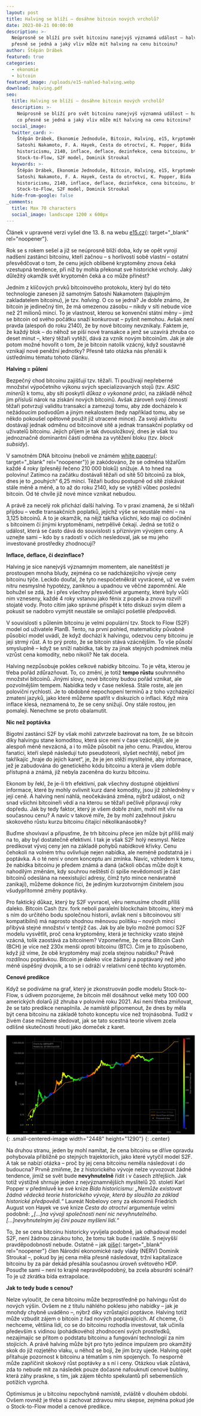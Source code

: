 ```yaml
---
layout: post
title: Halving se blíží – dosáhne bitcoin nových vrcholů?
date: 2023-08-21 00:00:00
description: >-
  Neúprosně se blíží pro svět bitcoinu nanejvýš významná událost – halving. O co
  přesně se jedná a jaký vliv může mít halving na cenu bitcoinu?
author: Štěpán Drábek
featured: true
categories:
  - ekonomie
  - bitcoin
featured_image: /uploads/e15-nahled-halving.webp
download: halving.pdf
seo:
  title: Halving se blíží – dosáhne bitcoin nových vrcholů?
  description: >-
    Neúprosně se blíží pro svět bitcoinu nanejvýš významná událost – halving. O
    co přesně se jedná a jaký vliv může mít halving na cenu bitcoinu?
  social_image:
  twitter_card: >-
    Štěpán Drábek, Ekonomie Jednoduše, Bitcoin, Halving, e15, kryptoměny,
    Satoshi Nakamoto, F. A. Hayek, Cesta do otroctví, K. Popper, Bída
    historicismu, 2140, inflace, deflace, dezinfekce, cena bitcoinu, btc,
    Stock-to-Flow, S2F model, Dominik Stroukal
  keywords: >-
    Štěpán Drábek, Ekonomie Jednoduše, Bitcoin, Halving, e15, kryptoměny,
    Satoshi Nakamoto, F. A. Hayek, Cesta do otroctví, K. Popper, Bída
    historicismu, 2140, inflace, deflace, dezinfekce, cena bitcoinu, btc,
    Stock-to-Flow, S2F model, Dominik Stroukal
  hide-from-google: false
_comments:
  title: Max 70 characters
  social_image: landscape 1200 x 600px
---
```

Článek v upravené verzi vyšel dne 13. 8. na webu&nbsp;[e15.cz](https://www.e15.cz/nazory-a-analyzy/puleni-bitcoinu-se-blizi-pribyva-bludu-proc-pochybovat-ze-cena-kryptomeny-urcite-poroste-1399858){: target="_blank" rel="noopener"}.



Rok se s rokem sešel a již se neúprosně blíží doba, kdy se opět vyrojí nadšení zastánci bitcoinu, kteří začnou – s horlivostí sobě vlastní – ostatní přesvědčovat o tom, že cenu jejich oblíbené kryptoměny znova čeká vzestupná tendence, při níž by mohla překonat své historické vrcholy. Jaký důležitý okamžik svět kryptoměn čeká a co může přinést?



Jedním z klíčových prvků bitcoinového protokolu, který byl do této technologie zanesen již samotným Satoshi Nakamotem (tajuplným zakladatelem bitcoinu), je tzv. *halving*. O co se jedná? Je dobře známo, že bitcoin je jedinečný tím, že má omezenou zásobu – nikdy v síti nebude více než 21 milionů mincí. To je vlastnost, kterou se konvenční státní měny – jímž se bitcoin od svého počátku snaží konkurovat – pyšnit nemohou. Avšak není pravda (alespoň do roku 2140), že by nové bitcoiny nevznikaly. Faktem je, že každý blok – do něhož se píší nové transakce a jenž se uzavírá zhruba co deset minut –, který těžaři vytěží, dává za vznik novým bitcoinům. Jak je ale potom možné hovořit o tom, že je bitcoin natolik vzácný, když soustavně vznikají nové peněžní jednotky? Přesně tato otázka nás přenáší k ústřednímu tématu tohoto článku.



**Halving = půlení**

Bezpečný chod bitcoinu zajišťují tzv. těžaři. Ti používají nepřeberné množství výpočetního výkonu svých specializovaných stojů (tzv. *ASIC minerů*) k tomu, aby síti poskytli *důkaz o vykonané práci*, na základě něhož jim přísluší nárok na získání nových bitcoinů. Avšak zároveň svojí činností těžaři potvrzují validitu transakcí a zamezují tomu, aby zde docházelo k nežádoucím podvodům a jiným nekalostem (tedy například tomu, aby se někdo pokoušel opětovně použít již utracené mince). Za svoji aktivitu dostávají jednak odměnu od bitcoinové sítě a jednak transakční poplatky od uživatelů bitcoinu. Jejich příjem je tak dvousložkový, dnes je však tou jednoznačně dominantní částí odměna za vytěžení bloku (tzv. *block subsidy*).



V samotném DNA bitcoinu (neboli ve známém [white paperu](https://bitcoin.org/bitcoin.pdf){: target="_blank" rel="noopener"}) je zakódováno, že se odměna těžařům každé 4 roky (přesněji řečeno 210 000 bloků) snižuje. A to hned na polovinu! Zatímco na začátku dostávali těžaři od sítě 50 bitcoinů za blok, dnes je to „pouhých“ 6,25 mincí. Těžaři budou postupně od sítě získávat stále méně a méně, a to až do roku 2140, kdy se vytěží vůbec poslední bitcoin. Od té chvíle již nové mince vznikat nebudou.



A právě za necelý rok přichází další halving. To v praxi znamená, že si těžaři přijdou – vedle transakčních poplatků, jejichž výše se neustále mění – na 3,125 bitcoinů. A to je okamžik, na nějž takřka všichni, kdo mají co dočinění s bitcoinem či jinými kryptoměnami, netrpělivě čekají. Jedná se totiž o událost, která se často dává do souvislosti s příznivým vývojem ceny. A uznejte sami – kdo by s radostí v očích nesledoval, jak se mu jeho investované prostředky zhodnocují?



**Inflace, deflace, či dezinflace?**

Halving je sice nanejvýš významným momentem, ale naneštěstí je prostoupen mnoha bludy, zejména co se nadcházejícího vývoje ceny bitcoinu týče. Leckdo doufal, že tyto nespočetněkrát vyvrácené, už ve svém nitru nesmyslné hypotézy, zaniknou a upadnou ve věčné zapomnění. Ale bohužel se zdá, že i přes všechny přesvědčivé argumenty, které byly vůči nim vzneseny, každé 4 roky vstanou jako fénix z popela a znova rozvíří stojaté vody. Proto cítím jako správné přispět k této diskuzi svým dílem a pokusit se nadobro vymýtit neustále se omílající pošetilé předpovědi.



V souvislosti s půlením bitcoinu je velmi populární tzv. Stock to Flow (S2F) model od uživatele PlanB. Tento, na první pohled, matematicky půvabně působící model uvádí, že když dochází k halvingu, odezvou ceny bitcoinu je její strmý růst. A to prý proto, že se bitcoin stává vzácnějším. To vše působí smysluplně – když se sníží nabídka, tak by za jinak stejných podmínek měla vzrůst cena komodity, nebo nikoli? Ne tak docela.



Halving nezpůsobuje pokles celkové nabídky bitcoinu. To je věta, kterou je třeba pořád zdůrazňovat. To, co změní, je totiž **tempo růstu** souhrnného množství bitcoinů. Jinými slovy, nové bitcoiny budou pořád vznikat, ale pozvolnějším tempem. Nabídka tedy v čase neklesá. Stále roste, ale jen poloviční rychlostí. Je to obdobné nepochopení termínů a z toho vzcházející zmatení jazyků, jako které můžeme spatřit v diskuzích o inflaci. Když míra inflace klesá, neznamená to, že se ceny snižují. Ony stále rostou, jen pomaleji. Nenechme se proto obalamutit.



**Nic než poptávka**

Bigotní zastánci S2F by však mohli zatvrzele bazírovat na tom, že se bitcoin díky halvingu stane komoditou, která sice není v čase vzácnější, ale je alespoň méně nevzácná, a i to může působit na jeho cenu. Pravdou, kterou fanatici, kteří slepě následují tuto pseudoteorii, slyšet nechtějí, neboť jim takříkajíc „hraje do jejich karet“, je, že je jen stěží myslitelné, aby informace, jež je zabudována do genetického kódu bitcoinu a která je všem dobře přístupná a známá, již nebyla zaceněna do kurzu bitcoinu.



Ekonom by řekl, že je-li trh efektivní, pak všechny dostupné objektivní informace, které by mohly ovlivnit kurz dané komodity, jsou již zohledněny v její ceně. A halving není náhlá, neočekáváná změna, nýbrž událost, o níž snad všichni bitcoineři vědí a na kterou se těžaři pečlivě připravují roky dopředu. Jak by tedy faktor, který je všem dobře znám, mohl mít vliv na současnou cenu? A navíc v takové míře, že by mohl zažehnout jiskru skokového růstu kurzu bitcoinu čítající několikanásobky?



Buďme shovívaví a připusťme, že trh bitcoinu přece jen může být příliš malý na to, aby byl dostatečně efektivní. I tak je však S2F holý nesmysl. Nelze predikovat vývoj ceny jen na základě pohybů nabídkové křivky. Cenu čehokoli na volném trhu ovlivňuje nejen nabídka, ale neméně podstatná je i poptávka. A o té není v onom konceptu ani zmínka. Navíc, vzhledem k tomu, že nabídka bitcoinu je předem známá a daná (ačkoli občas může dojít k nahodilým změnám, kdy souhrou neštěstí či spíše nevědomostí je část bitcoinů odeslána na neexistující adresy, čímž tyto mince nenávratně zanikají), můžeme dokonce říci, že jediným kurzotvorným činitelem jsou všudypřítomné změny poptávky.



Pro faktický důkaz, který by S2F vyvracel, věru nemusíme chodit příliš daleko. Bitcoin Cash (tzv. fork neboli paralelní blockchain bitcoinu, který má s ním do určitého bodu společnou historii, avšak není s bitcoinovou sítí kompatibilní) má naprosto shodnou měnovou politiku – nových mincí přibývá stejné množství v tentýž čas. Jak by ale bylo možné pomocí S2F modelu vysvětlit, proč cena kryptoměny, která je technicky vzato stejně vzácná, tolik zaostává za bitcoinem? Vzpomeňme, že cena Bitcoin Cash (BCH) je více než 230x menší oproti bitcoinu (BTC). Čím je to způsobeno, když již víme, že obě kryptoměny mají zcela stejnou nabídku? Právě rozdílnou poptávkou. Bitcoin je daleko více žádaný a poptávaný než jeho méně úspěšný dvojník, a to se i odráží v relativní ceně těchto kryptoměn.



**Cenové predikce**

Když se podíváme na graf, který je zkonstruován podle modelu Stock-to-Flow, s údivem pozorujeme, že bitcoin měl dosáhnout velké mety 100 000 amerických dolarů již zhruba v polovině roku 2021. Asi není třeba zmiňovat, že se tato predikce nenaplnila. Je namístě připomenout, že dnes by měla být cena bitcoinu na základě tohoto konceptu více než trojnásobná. Tudíž v živém čase můžeme sledovat, jak se tato scestná teorie vlivem zcela odlišné skutečnosti hroutí jako domeček z karet.



![](/uploads/stock-to-flow.png){: .small-centered-image width="2448" height="1290"}
{: .center}



Na druhou stranu, jeden by mohl namítat, že cena bitcoinu se dříve opravdu pohybovala přibližně po stejných trajektoriích, jako které vytyčil model S2F. A tak se nabízí otázka – proč by jej cena bitcoinu neměla následovat i do budoucna? Prvně zmiňme, že z historického vývoje nelze vyvozovat žádné tendence, jimiž se svět bude **nevyhnutelně** řídit i v časech zítřejších. Jak totiž výstižně shrnuje jeden z nejvýznamnějších myslitelů 20. století Karl Popper v předmluvě ke své knize *Bída historicismu: „Nemůže existovat žádná vědecká teorie historického vývoje, která by sloužila za základ historické předpovědi.“* Laureát Nobelovy ceny za ekonomii Friedrich August von Hayek ve své knize *Cesta do otroctví* argumentuje velmi podobně: *„\[...\]na vývoji společnosti není nic nevyhnutelného. \[...\]nevyhnutelným jej činí pouze myšlení lidí.“*



To, že se cena bitcoinu historicky vyvíjela podobně, jak odhadoval model S2F, není žádnou zárukou toho, že tomu tak bude i nadále. S nejvyšší pravděpodobností nebude. Ostatně – jak [píše](https://blog.trezor.io/the-economics-of-halving-what-will-happen-to-the-price-dab6df11755a){: target="_blank" rel="noopener"} člen Národní ekonomické rady vlády (NERV) Dominik Stroukal –, pokud by jej cena měla přesně následovat, tržní kapitalizace bitcoinu by za pár dekád přesáhla současnou úroveň světového HDP. Posuďte sami – není to krajně nepravděpodobný, ba zcela absurdní scénář? To je už zkrátka bída extrapolace.



**Jak to tedy bude s cenou?**

Nelze vyloučit, že cena bitcoinu může bezprostředně po halvingu růst do nových výšin. Ovšem ne z titulu náhlého poklesu jeho nabídky – jak je mnohdy chybně uváděno –, nýbrž díky vzrůstající poptávce. Halving totiž může vzbudit zájem o bitcoin z řad nových poptávajících. Ať chceme, či nechceme, většina lidí, co se do bitcoinu rozhodla investovat, tak učinila především s vidinou (pohádkového) zhodnocení svých prostředků, nezajímajíc se přitom o podstatu bitcoinu a fungování technologií za ním stojících. A právě halving může být pro tyto jedince impulzem pro okamžitý skok do již rozjetého vlaku, u něhož se bojí, že jim brzy ujede. Halving opět přitahuje pozornost k bitcoinu a tématům s ním spojených. To nesporně může zapříčinit skokový růst poptávky a s ní i ceny. Otázkou však zůstává, zda to nebude mít za následek pouze dočasné nafouknutí cenové bubliny, která záhy praskne, s tím, jak zájem těchto spekulantů při sebemenších potížích vyprchá.



Optimismus je u bitcoinu nepochybně namístě, zvláště v dlouhém období. Ovšem rovněž je třeba si zachovat zdravou míru skepse, zejména pokud jde o Stock-to-Flow model a cenové predikce.